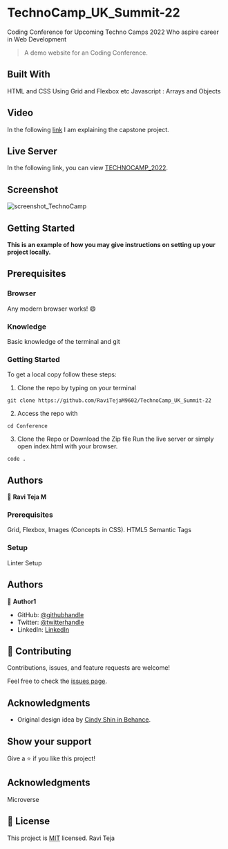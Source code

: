 # TechnoCamp_UK_Summit-22
Coding Conference for Upcoming Techno Camps 2022 Who aspire career in Web Development

> A demo website for an Coding Conference.

## Built With

HTML and CSS
Using Grid and Flexbox etc
Javascript : Arrays and Objects

## Video

In the following [link](https://www.loom.com/share/9a3d0e9a85824159bb2d36e7e54c2c63) I am explaining the capstone project.


## Live Server

In the following link, you can view [TECHNOCAMP_2022](https://ravitejam9602.github.io/TechnoCamp_UK_Summit-22/).

## Screenshot

![screenshot_TechnoCamp](https://github.com/RaviTejaM9602/TechnoCamp_UK_Summit-22/issues/2#issuecomment-1006511334)


## Getting Started

**This is an example of how you may give instructions on setting up your project locally.**
## Prerequisites

### Browser

Any modern browser works! :smile:


### Knowledge

Basic knowledge of the terminal and git


### Getting Started

To get a local copy follow these steps:

1. Clone the repo by typing on your terminal

```
git clone https://github.com/RaviTejaM9602/TechnoCamp_UK_Summit-22
```

2. Access the repo with

```
cd Conference
```

3. Clone the Repo or Download the Zip file
Run the live server or simply open index.html with your browser.

```
code .
```


## Authors

👤 **Ravi Teja M**

### Prerequisites
Grid, Flexbox, Images (Concepts in CSS).
HTML5 Semantic Tags

### Setup
Linter Setup

## Authors

👤 **Author1**

- GitHub: [@githubhandle](https://github.com/RaviTejaM9602/Portfolio)
- Twitter: [@twitterhandle](https://twitter.com/RaviTejaMekala1)
- LinkedIn: [LinkedIn](https://www.linkedin.com/in/ravi-teja-8499a31b9/)

## 🤝 Contributing

Contributions, issues, and feature requests are welcome!

Feel free to check the [issues page](../../issues/).

## Acknowledgments

- Original design idea by [Cindy Shin in Behance](https://www.behance.net/adagio07).

## Show your support

Give a ⭐️ if you like this project!

## Acknowledgments

Microverse

## 📝 License

This project is [MIT](./MIT.md) licensed.
Ravi Teja
